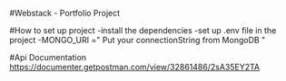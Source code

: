 #Webstack - Portfolio Project

#How to set up project
-install the dependencies
-set up .env file in the project
-MONGO_URI =" Put your connectionString from MongoDB "


#Api Documentation
https://documenter.getpostman.com/view/32861486/2sA35EY2TA